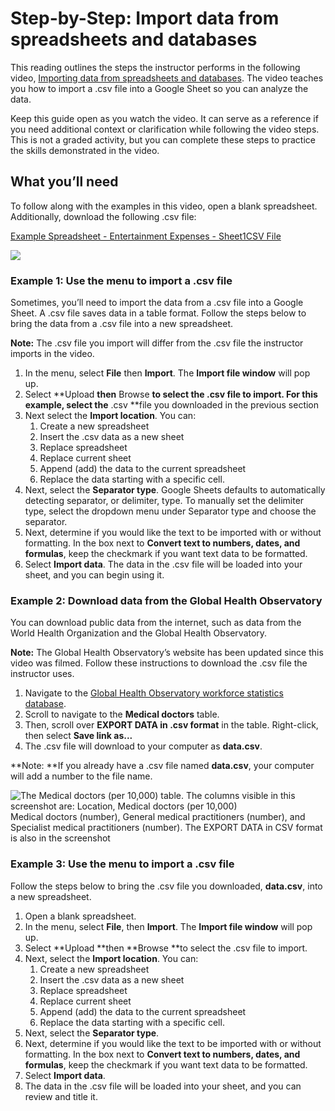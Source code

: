 # Step-by-Step: Import data from spreadsheets and databases

This reading outlines the steps the instructor performs in the following video, [Importing data from spreadsheets and databases](https://www.coursera.org/learn/data-preparation/lecture/KCphN/importing-data-from-spreadsheets-and-databases). The video teaches you how to import a .csv file into a Google Sheet so you can analyze the data.

Keep this guide open as you watch the video. It can serve as a reference if you need additional context or clarification while following the video steps. This is not a graded activity, but you can complete these steps to practice the skills demonstrated in the video.

## What you’ll need

To follow along with the examples in this video, open a blank spreadsheet. Additionally, download the following .csv file:

[Example Spreadsheet - Entertainment Expenses - Sheet1CSV File](https://d3c33hcgiwev3.cloudfront.net/xA1VTx3eQrqNVU8d3kK6gA_d43b9c83af434f3d849ce2c1cef3e995_Example-Spreadsheet---Entertainment-Expenses---Sheet1.csv?Expires=1719446400&Signature=KOFkrgjeM8n~xSA49Sg-VGeIgiRFCfY~KDggj1tlI82r4A6iAbcgYDY2CFYCVexVk3LB-7IecG5p-QiLpkXa-mWxBNZqvV9WB1CtI6E2eDz1Ne8C~J9vYJjN0hPPMq0QT6Kf~qkmaqtXU36ifU8EAs7RDW7g5XiXwT9G1ey-5xs_&Key-Pair-Id=APKAJLTNE6QMUY6HBC5A)

![](https://d3c33hcgiwev3.cloudfront.net/imageAssetProxy.v1/YnzUwEKQQNurhktaFnvjEA_3c90445eb1fd4bb4a86808afe55f2af1_67oKl28Z76Wl3MCTxHVPhnI8__a1M2hjcOkkLVLdwDoK7ACVWiYT2Fol9MFyqqRBjuSk-ItvFTME1k0ia6vhiShu9tbYUFRw_jzSZeNg5Hi5-nDdy43uMi72jPfVYbp3JZM47NQYNVx65YehjM4wjg?expiry=1719446400000&hmac=6RR56JebOCC6DaleDzjg4m8erdgAlJRPq-aDOaVXPak)

### Example 1: Use the menu to import a .csv file

Sometimes, you’ll need to import the data from a .csv file into a Google Sheet. A .csv file saves data in a table format. Follow the steps below to bring the data from a .csv file into a new spreadsheet.

**Note:** The .csv file you import will differ from the .csv file the instructor imports in the video.

1. In the menu, select **File** then **Import**. The **Import file window** will pop up.
2. Select **Upload **then** Browse **to select the .csv file to import. For this example, select the** .csv **file you downloaded in the previous section
3. Next select the **Import location**. You can:
   1. Create a new spreadsheet
   2. Insert the .csv data as a new sheet
   3. Replace spreadsheet
   4. Replace current sheet
   5. Append (add) the data to the current spreadsheet
   6. Replace the data starting with a specific cell.
4. Next, select the **Separator type**. Google Sheets defaults to automatically detecting separator, or delimiter, type. To manually set the delimiter type, select the dropdown menu under Separator type and choose the separator.
5. Next, determine if you would like the text to be imported with or without formatting. In the box next to **Convert text to numbers, dates, and formulas**, keep the checkmark if you want text data to be formatted.
6. Select **Import data**. The data in the .csv file will be loaded into your sheet, and you can begin using it.

### Example 2: Download data from the Global Health Observatory

You can download public data from the internet, such as data from the World Health Organization and the Global Health Observatory.

**Note:** The Global Health Observatory’s website has been updated since this video was filmed. Follow these instructions to download the .csv file the instructor uses.

1. Navigate to the [Global Health Observatory workforce statistics database](https://www.who.int/data/gho/data/themes/topics/health-workforce).
2. Scroll to navigate to the **Medical doctors** table.
3. Then, scroll over **EXPORT DATA in .csv format** in the table. Right-click, then select **Save link as...**
4. The .csv file will download to your computer as **data.csv**.

**Note: **If you already have a .csv file named **data.csv**, your computer will add a number to the file name.

![The Medical doctors (per 10,000) table. The columns visible in this screenshot are: Location, Medical doctors (per 10,000)](https://d3c33hcgiwev3.cloudfront.net/imageAssetProxy.v1/cExb481fR_KDepltv647mQ_0ea4fc66bd2343099a2e9dbe26b1c9f1_jtBtJLeMdjQ6_SeCJ3xd1jOd7WzynFdhcUe4WHtYR0WPjWVk87G2QYMMynr0qnFgIKl0bpjUSeoxgRo_vsj7XPZ2So_6UkIsLflao3h5hZQr42eBmkXAQkitCDqipqsxlJXa6DNE8TI11YFguJ2Owg?expiry=1719446400000&hmac=eaialjl6MfenavMlklNllcVmOkPuk0PihQc7UDiAKQ4)
Medical doctors (number), General medical practitioners (number), and Specialist medical practitioners (number). The EXPORT DATA in CSV format is also in the screenshot

### Example 3: Use the menu to import a .csv file

Follow the steps below to bring the .csv file you downloaded, **data.csv**, into a new spreadsheet.

1. Open a blank spreadsheet.
2. In the menu, select **File**, then **Import**. The **Import file window** will pop up.
3. Select **Upload **then **Browse **to select the .csv file to import.
4. Next, select the **Import location**. You can:
   1. Create a new spreadsheet
   2. Insert the .csv data as a new sheet
   3. Replace spreadsheet
   4. Replace current sheet
   5. Append (add) the data to the current spreadsheet
   6. Replace the data starting with a specific cell.
5. Next, select the **Separator type**.
6. Next, determine if you would like the text to be imported with or without formatting. In the box next to **Convert text to numbers, dates, and formulas**, keep the checkmark if you want text data to be formatted.
7. Select **Import data**.
8. The data in the .csv file will be loaded into your sheet, and you can review and title it.
